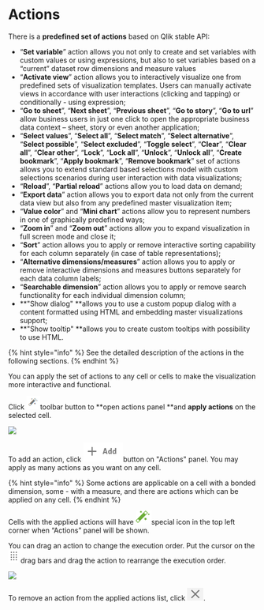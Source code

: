 # Actions


There is a **predefined set of actions** based on Qlik stable API:

* “**Set variable**” action allows you not only to create and set variables with custom values or using expressions, but also to set variables based on a “current” dataset row dimensions and measure values
* “**Activate view**” action allows you to interactively visualize one from predefined sets of visualization templates. Users can manually activate views in accordance with user interactions (clicking and tapping) or conditionally - using expression;
* “**Go to sheet**”, “**Next sheet**”, “**Previous sheet**”, “**Go to story**”, “**Go to url**” allow business users in just one click to open the appropriate business data context – sheet, story or even another application;
* “**Select values**”, “**Select all**”, “**Select match**”, “**Select alternative**”, “**Select possible**”, “**Select excluded**”, “**Toggle select**”, “**Clear**”, “**Clear all**”, “**Clear other**”, “**Lock**”, “**Lock all**”, “**Unlock**”, “**Unlock all**”, “**Create bookmark**”, “**Apply bookmark**”, “**Remove bookmark**” set of actions allows you to extend standard based selections model with custom selections scenarios during user interaction with data visualizations;
* “**Reload**”, “**Partial reload**” actions allow you to load data on demand;
* “**Export data**” action allows you to export data not only from the current data view but also from any predefined master visualization item;
* “**Value color**” and “**Mini chart**” actions allow you to represent numbers in one of graphically predefined ways;
* “**Zoom in**” and “**Zoom out**” actions allow you to expand visualization in full screen mode and close it;
* “**Sort**” action allows you to apply or remove interactive sorting capability for each column separately (in case of table representations);
* “**Alternative dimensions/measures**” action allows you to apply or remove interactive dimensions and measures buttons separately for each data column labels;
* “**Searchable dimension**” action allows you to apply or remove search functionality for each individual dimension column;
* **"Show dialog" **allows you to use a custom popup dialog with a content formatted using HTML and embedding master visualizations support;
* **"Show tooltip" **allows you to create custom tooltips with possibility to use HTML.

{% hint style="info" %}
See the detailed description of the actions in the following sections.
{% endhint %}

You can apply the set of actions to any cell or cells to make the visualization more interactive and functional.

Click ![](<../.gitbook/assets/image (66).png>)toolbar  button to **open actions panel **and **apply actions** on the selected cell.

![](../.gitbook/assets/2019-04-02\_15-40-33.gif)

To add an action, click ![](<../.gitbook/assets/image (113).png>)button on "Actions" panel. You may apply as many actions as you want on any cell.

{% hint style="info" %}
Some actions are applicable on a cell with a bonded dimension, some - with a measure, and there are actions which can be applied on any cell.
{% endhint %}

Cells with the applied actions will have ![](<../.gitbook/assets/image (112).png>)special icon in the top left corner when “Actions” panel will be shown.

You can drag an action to change the execution order. Put the cursor on the ![](<../.gitbook/assets/image (124).png>) drag bars and drag the action to rearrange the execution order.

![](../.gitbook/assets/2019-04-02\_17-34-28.gif)

To remove an action from the applied actions list, click ![](<../.gitbook/assets/image (125).png>).
